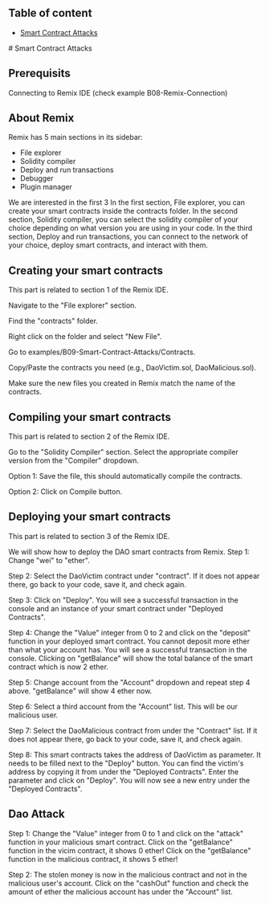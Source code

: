 ## Table of content

- [Smart Contract Attacks](#attacks-steps)

<a name="attacks-steps">
# Smart Contract Attacks

## Prerequisits

Connecting to Remix IDE (check example B08-Remix-Connection)

## About Remix
Remix has 5 main sections in its sidebar:
- File explorer
- Solidity compiler
- Deploy and run transactions
- Debugger
- Plugin manager

We are interested in the first 3
In the first section, File explorer, you can create your smart contracts inside the contracts folder.
In the second section, Solidity compiler, you can select the solidity compiler of your choice depending on what version you are using in your code.
In the third section, Deploy and run transactions, you can connect to the network of your choice, deploy smart contracts, and interact with them.

## Creating your smart contracts

This part is related to section 1 of the Remix IDE.
  
Navigate to the "File explorer" section.
  
Find the "contracts" folder.
  
Right click on the folder and select "New File".
  
Go to examples/B09-Smart-Contract-Attacks/Contracts.
  
Copy/Paste the contracts you need (e.g., DaoVictim.sol, DaoMalicious.sol).
  
Make sure the new files you created in Remix match the name of the contracts.

## Compiling your smart contracts

This part is related to section 2 of the Remix IDE.

Go to the "Solidity Compiler" section.
Select the appropriate compiler version from the "Compiler" dropdown.

Option 1: Save the file, this should automatically compile the contracts.
  
Option 2: Click on Compile button.

## Deploying your smart contracts

This part is related to section 3 of the Remix IDE.

We will show how to deploy the DAO smart contracts from Remix.
Step 1: Change "wei" to "ether".

Step 2: Select the DaoVictim contract under "contract". If it does not appear there, go back to your code, save it, and check again.

Step 3: Click on "Deploy". You will see a successful transaction in the console and an instance of your smart contract under "Deployed Contracts".

Step 4: Change the "Value" integer from 0 to 2 and click on the "deposit" function in your deployed smart contract. You cannot deposit more ether than what your account has. You will see a successful transaction in the console. Clicking on "getBalance" will show the total balance of the smart contract which is now 2 ether.

Step 5: Change account from the "Account" dropdown and repeat step 4 above. "getBalance" will show 4 ether now.

Step 6: Select a third account from the "Account" list. This will be our malicious user.

Step 7: Select the DaoMalicious contract from under the "Contract" list. If it does not appear there, go back to your code, save it, and check again.

Step 8: This smart contracts takes the address of DaoVictim as parameter. It needs to be filled next to the "Deploy" button. You can find the victim's address by copying it from under the "Deployed Contracts". Enter the parameter and click on "Deploy".
You will now see a new entry under the "Deployed Contracts".

## Dao Attack

Step 1: Change the "Value" integer from 0 to 1 and click on the "attack" function in your malicious smart contract. Click on the "getBalance" function in the vicim contract, it shows 0 ether! Click on the "getBalance" function in the malicious contract, it shows 5 ether!

Step 2: The stolen money is now in the malicious contract and not in the malicious user's account. Click on the "cashOut" function and check the amount of ether the malicious account has under the "Account" list.
